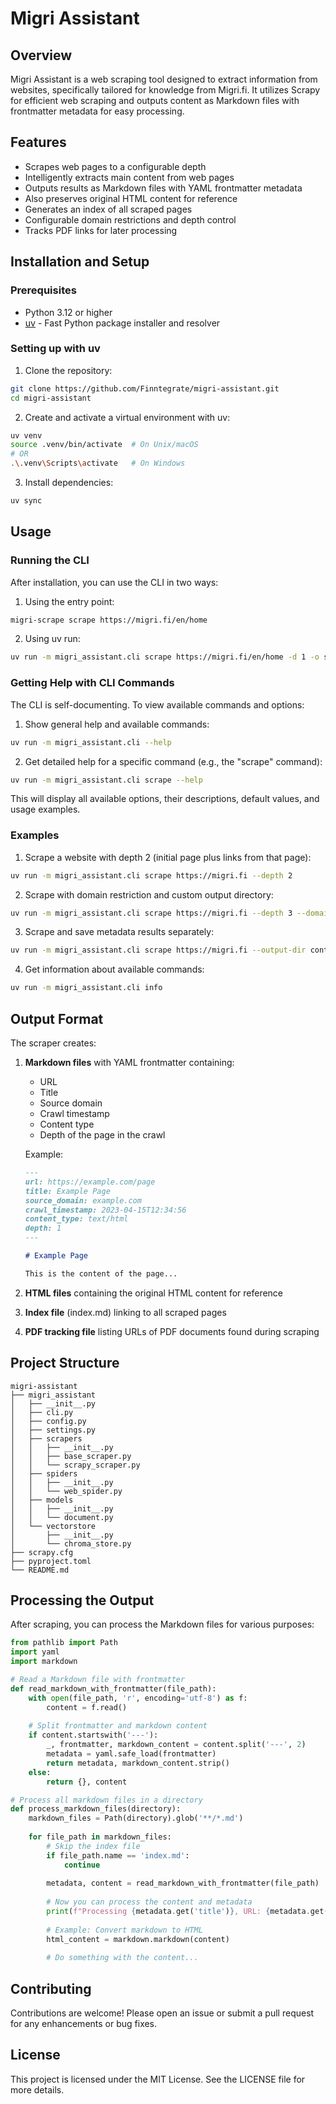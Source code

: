 # Migri Assistant

## Overview
Migri Assistant is a web scraping tool designed to extract information from websites, specifically tailored for knowledge from Migri.fi. It utilizes Scrapy for efficient web scraping and outputs content as Markdown files with frontmatter metadata for easy processing.

## Features
- Scrapes web pages to a configurable depth
- Intelligently extracts main content from web pages
- Outputs results as Markdown files with YAML frontmatter metadata
- Also preserves original HTML content for reference
- Generates an index of all scraped pages
- Configurable domain restrictions and depth control
- Tracks PDF links for later processing

## Installation and Setup

### Prerequisites
- Python 3.12 or higher
- [uv](https://github.com/astral-sh/uv) - Fast Python package installer and resolver

### Setting up with uv

1. Clone the repository:
```bash
git clone https://github.com/Finntegrate/migri-assistant.git
cd migri-assistant
```

2. Create and activate a virtual environment with uv:
```bash
uv venv
source .venv/bin/activate  # On Unix/macOS
# OR
.\.venv\Scripts\activate   # On Windows
```

3. Install dependencies:
```bash
uv sync
```

## Usage

### Running the CLI

After installation, you can use the CLI in two ways:

1. Using the entry point:
```bash
migri-scrape scrape https://migri.fi/en/home
```

2. Using uv run:
```bash
uv run -m migri_assistant.cli scrape https://migri.fi/en/home -d 1 -o scraped_pages
```

### Getting Help with CLI Commands

The CLI is self-documenting. To view available commands and options:

1. Show general help and available commands:
```bash
uv run -m migri_assistant.cli --help
```

2. Get detailed help for a specific command (e.g., the "scrape" command):
```bash
uv run -m migri_assistant.cli scrape --help
```

This will display all available options, their descriptions, default values, and usage examples.

### Examples

1. Scrape a website with depth 2 (initial page plus links from that page):
```bash
uv run -m migri_assistant.cli scrape https://migri.fi --depth 2
```

2. Scrape with domain restriction and custom output directory:
```bash
uv run -m migri_assistant.cli scrape https://migri.fi --depth 3 --domain migri.fi --output-dir migri_content
```

3. Scrape and save metadata results separately:
```bash
uv run -m migri_assistant.cli scrape https://migri.fi --output-dir content --results metadata.json
```

4. Get information about available commands:
```bash
uv run -m migri_assistant.cli info
```

## Output Format

The scraper creates:

1. **Markdown files** with YAML frontmatter containing:
   - URL
   - Title
   - Source domain
   - Crawl timestamp
   - Content type
   - Depth of the page in the crawl

   Example:
   ```markdown
   ---
   url: https://example.com/page
   title: Example Page
   source_domain: example.com
   crawl_timestamp: 2023-04-15T12:34:56
   content_type: text/html
   depth: 1
   ---

   # Example Page

   This is the content of the page...
   ```

2. **HTML files** containing the original HTML content for reference
3. **Index file** (index.md) linking to all scraped pages
4. **PDF tracking file** listing URLs of PDF documents found during scraping

## Project Structure
```
migri-assistant
├── migri_assistant
│   ├── __init__.py
│   ├── cli.py
│   ├── config.py
│   ├── settings.py
│   ├── scrapers
│   │   ├── __init__.py
│   │   ├── base_scraper.py
│   │   └── scrapy_scraper.py
│   ├── spiders
│   │   ├── __init__.py
│   │   └── web_spider.py
│   ├── models
│   │   ├── __init__.py
│   │   └── document.py
│   └── vectorstore
│       ├── __init__.py
│       └── chroma_store.py
├── scrapy.cfg
├── pyproject.toml
└── README.md
```

## Processing the Output

After scraping, you can process the Markdown files for various purposes:

```python
from pathlib import Path
import yaml
import markdown

# Read a Markdown file with frontmatter
def read_markdown_with_frontmatter(file_path):
    with open(file_path, 'r', encoding='utf-8') as f:
        content = f.read()
    
    # Split frontmatter and markdown content
    if content.startswith('---'):
        _, frontmatter, markdown_content = content.split('---', 2)
        metadata = yaml.safe_load(frontmatter)
        return metadata, markdown_content.strip()
    else:
        return {}, content

# Process all markdown files in a directory
def process_markdown_files(directory):
    markdown_files = Path(directory).glob('**/*.md')
    
    for file_path in markdown_files:
        # Skip the index file
        if file_path.name == 'index.md':
            continue
            
        metadata, content = read_markdown_with_frontmatter(file_path)
        
        # Now you can process the content and metadata
        print(f"Processing {metadata.get('title')}, URL: {metadata.get('url')}")
        
        # Example: Convert markdown to HTML
        html_content = markdown.markdown(content)
        
        # Do something with the content...
```

## Contributing
Contributions are welcome! Please open an issue or submit a pull request for any enhancements or bug fixes.

## License
This project is licensed under the MIT License. See the LICENSE file for more details.
